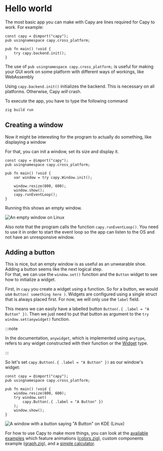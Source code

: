 # Hello world

The most basic app you can make with Capy are lines required for Capy to work. For example:
```zig title="src/main.zig"
const capy = @import("capy");
pub usingnamespace capy.cross_platform;

pub fn main() !void {
    try capy.backend.init();
}
```
The use of `pub usingnamespace capy.cross_platform;` is useful for making your GUI work on some platform with
different ways of workings, like WebAssembly

Using `capy.backend.init()` initializes the backend. This is necessary on all platforms. Otherwise, Capy *will* crash.

To execute the app, you have to type the following command
```sh
zig build run
```

## Creating a window

Now it might be interesting for the program to actually do something, like displaying a window

For that, you can init a window, set its size and display it.
```zig title="src/main.zig"
const capy = @import("capy");
pub usingnamespace capy.cross_platform;

pub fn main() !void {
	var window = try capy.Window.init();

	window.resize(800, 600);
	window.show();
	capy.runEventLoop();
}
```

Running this shows an empty window.  

![An empty window on Linux](https://raw.githubusercontent.com/zenith391/zgt/master/.github/empty_window.png)

Also note that the program calls the function `capy.runEventLoop()`. You need to use it in order to start the event loop so the app can listen to the OS and not have an unresponsive window.

## Adding a button

This is nice, but an empty window is as useful as an unwearable shoe. Adding a button seems like the next logical step.  
For that, we can use the `window.set()` function and the `Button` widget to see how to initialize a widget.

First, in `capy` you create a widget using a function. So for a button, we would use `Button( something here )`.
Widgets are configured using a single struct that is always placed first. For now, we will only use the `label` field.

This means we can easily have a labelled button `Button(.{ .label = "A Button" })`. Then we just need to put that button as argument to the `try window.set(anywidget)` function.

:::note

In the documentation, `anywidget`, which is implemented using `anytype`, refers to any widget constructed with their function or the [Widget](https://github.com/capy-ui/capy/wiki/Widget) type.

:::

So let's set `capy.Button(.{ .label = "A Button" })` as our window's widget:
```zig title="src/main.zig"
const capy = @import("capy");
pub usingnamespace capy.cross_platform;

pub fn main() !void {
	window.resize(800, 600);
	try window.set(
    	capy.Button(.{ .label = "A Button" })
	);
	window.show();
}
```

![A window with a button saying "A Button" on KDE (Linux)](https://raw.githubusercontent.com/zenith391/zgt/master/.github/window_with_a_button.png)

For how to use Capy to make more things, you can look at the [available examples](https://github.com/zenith391/zgt/tree/master/examples) which feature animations ([colors.zig](https://github.com/zenith391/zgt/blob/master/examples/colors.zig)), custom components example ([graph.zig](https://github.com/zenith391/zgt/blob/master/examples/graph.zig)), and a [simple calculator](https://github.com/zenith391/zgt/blob/master/examples/calculator.zig).
